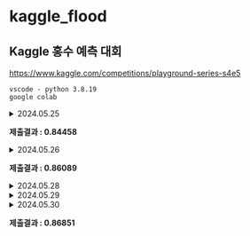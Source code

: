 # kaggle_flood
Kaggle 홍수 예측 대회  
---
https://www.kaggle.com/competitions/playground-series-s4e5



`vscode - python 3.8.19`  
`google colab`

<details>
<summary>
2024.05.25
</summary>
  
- 캐글 참가 신청  
└ `google colab` 환경에서 캐글 연결해서 데이터 가져오기 **성공**

- train 데이터의 **EDA 실행**
1. 전체 null 값 없음
2. (1117957, 22) 크기의 데이터 프레임

- 📃 데이터 변수 설명  
MonsoonIntensity: 몬순 강도  
TopographyDrainage: 지형 배수  
RiverManagement: 강 관리  
Deforestation: 산림 벌채  
Urbanization: 도시화  
ClimateChange: 기후 변화  
DamsQuality: 댐의 품질  
Siltation: 침적  
AgriculturalPractices: 농업 관행  
Encroachments: 침해  
IneffectiveDisasterPreparedness: 비효과적인 재난 대비  
DrainageSystems: 배수 시스템  
CoastalVulnerability: 해안 취약성  
Landslides: 산사태  
Watersheds: 유역  
DeterioratingInfrastructure: 악화되는 인프라  
PopulationScore: 인구 점수  
WetlandLoss: 습지 손실  
InadequatePlanning: 부적절한 계획  
PoliticalFactors: 정치적 요인  

---

- **시각화**

1. 각 변수에 따른 산점도 (대체로 비슷한 형태)
2. 상관관계 히트맵 (모든 변수가 같은 색으로 표시)
3. FloodProbability 히스토그램

---

- **baseline**

train 데이터로 회귀분석  
R2 Score: 0.8449901321915165 // 
MSE: 0.00040393373468618546

---

- **feature engineering**

3개 변수 추가  
`train['Climate_Risk'] = train['MonsoonIntensity'] * train['ClimateChange']`  
`train['Infrastructure_Risk'] = train['DamsQuality'] * train['DrainageSystems']`  
`train['wet_Risk'] = train['WetlandLoss'] + train['Encroachments']`  

추가 이후 회귀 결과  
R2 Score: 0.8449834588748664 // 
MSE: 0.00040395112440308126
</details>

**제출결과 : 0.84458**


<details>
<summary>
2024.05.26
</summary>
  
- 다양한 모델링 도전  
0. baseline_회귀분석  
R2 Score: **0.844**8773362840329  
MSE: 0.000403206587090558  
1. 랜덤포레스트  
R2 Score: 0.6555031624976388  
MSE: 0.0008954422956993097  
2. grandient boosting  
R2 Score: 0.6142897853539955  
MSE: 0.001002567229880375



</details>

**제출결과 : 0.86089**

<details>
<summary>
2024.05.28
</summary>

  
    df['CombinedUrbanImpact'] = df['Urbanization'] * df['PopulationScore']
    df['EnvironmentalDegradation'] = df['Deforestation'] + df['Siltation'] + df['WetlandLoss']
    df['InfrastructureVulnerability'] = df['DeterioratingInfrastructure'] + df['DrainageSystems'] + df['DamsQuality']
    df['NaturalDisasterRisk'] = df['MonsoonIntensity'] + df['ClimateChange'] + df['Landslides'] + df['CoastalVulnerability']
    df['ManagementEffectiveness'] = df['RiverManagement'] + df['AgriculturalPractices'] + df['Encroachments'] + df['InadequatePlanning'] + df['PoliticalFactors']
    df['Infrastructure_Risk'] = df['DamsQuality'] * df['DrainageSystems']
    df['wet_Risk'] = df['WetlandLoss'] * df['Encroachments']

    df['total'] = df[BASE_FEATURES].sum(axis=1)
    df['mean'] = df[BASE_FEATURES].mean(axis=1)
    df['std'] = df[BASE_FEATURES].std(axis=1)
    df['max'] = df[BASE_FEATURES].max(axis=1)
    df['min'] = df[BASE_FEATURES].min(axis=1)
    df['median'] = df[BASE_FEATURES].median(axis=1)
    df['ptp'] = df[BASE_FEATURES].values.ptp(axis=1)
    df['q25'] = df[BASE_FEATURES].quantile(0.25, axis=1)
    df['q75'] = df[BASE_FEATURES].quantile(0.75, axis=1)
    df['ClimateImpact'] = df['MonsoonIntensity'] + df['ClimateChange']
    df['AnthropogenicPressure'] = df['Deforestation'] + df['Urbanization'] + df['AgriculturalPractices'] + df['Encroachments']
    df['InfrastructureQuality'] = df['DamsQuality'] + df['DrainageSystems'] + df['DeterioratingInfrastructure']
    df['CoastalVulnerabilityTotal'] = df['CoastalVulnerability'] + df['Landslides']
    df['PreventiveMeasuresEfficiency'] = df['RiverManagement'] + df['IneffectiveDisasterPreparedness'] + df['InadequatePlanning']
    df['EcosystemImpact'] = df['WetlandLoss'] + df['Watersheds']
    df['SocioPoliticalContext'] = df['PopulationScore'] * df['PoliticalFactors']

    다수의 시도 끝에 최적 feature engineering
</details>

<details>
<summary>
2024.05.29
</summary>

catboost
ann_MLP 모델링
[in vscode]

</details>


<details>
<summary>
2024.05.30
</summary>  
ensemble 모델링
xgb + lgb + catboost
4개 모델에 대하여 앙상블 시행
</details>

**제출결과 : 0.86851**

